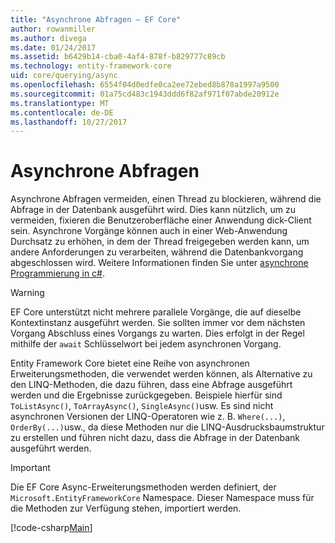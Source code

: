 ```yaml
---
title: "Asynchrone Abfragen – EF Core"
author: rowanmiller
ms.author: divega
ms.date: 01/24/2017
ms.assetid: b6429b14-cba0-4af4-878f-b829777c89cb
ms.technology: entity-framework-core
uid: core/querying/async
ms.openlocfilehash: 6554f04d0edfe0ca2ee72ebed8b878a1997a9500
ms.sourcegitcommit: 01a75cd483c1943ddd6f82af971f07abde20912e
ms.translationtype: MT
ms.contentlocale: de-DE
ms.lasthandoff: 10/27/2017
---
```

# <a name="asynchronous-queries"></a>Asynchrone Abfragen

Asynchrone Abfragen vermeiden, einen Thread zu blockieren, während die Abfrage in der Datenbank ausgeführt wird. Dies kann nützlich, um zu vermeiden, fixieren die Benutzeroberfläche einer Anwendung dick-Client sein. Asynchrone Vorgänge können auch in einer Web-Anwendung Durchsatz zu erhöhen, in dem der Thread freigegeben werden kann, um andere Anforderungen zu verarbeiten, während die Datenbankvorgang abgeschlossen wird. Weitere Informationen finden Sie unter [asynchrone Programmierung in c#](https://docs.microsoft.com/dotnet/csharp/async).

> [!WARNING]  
> EF Core unterstützt nicht mehrere parallele Vorgänge, die auf dieselbe Kontextinstanz ausgeführt werden. Sie sollten immer vor dem nächsten Vorgang Abschluss eines Vorgangs zu warten. Dies erfolgt in der Regel mithilfe der `await` Schlüsselwort bei jedem asynchronen Vorgang.

Entity Framework Core bietet eine Reihe von asynchronen Erweiterungsmethoden, die verwendet werden können, als Alternative zu den LINQ-Methoden, die dazu führen, dass eine Abfrage ausgeführt werden und die Ergebnisse zurückgegeben. Beispiele hierfür sind `ToListAsync()`, `ToArrayAsync()`, `SingleAsync()`usw. Es sind nicht asynchronen Versionen der LINQ-Operatoren wie z. B. `Where(...)`, `OrderBy(...)`usw., da diese Methoden nur die LINQ-Ausdrucksbaumstruktur zu erstellen und führen nicht dazu, dass die Abfrage in der Datenbank ausgeführt werden.

> [!IMPORTANT]  
> Die EF Core Async-Erweiterungsmethoden werden definiert, der `Microsoft.EntityFrameworkCore` Namespace. Dieser Namespace muss für die Methoden zur Verfügung stehen, importiert werden.

[!code-csharp[Main](../../../samples/core/Querying/Querying/Async/Sample.cs#Sample)]
